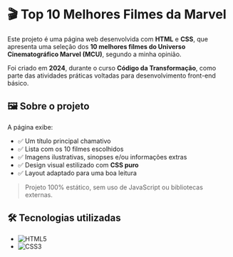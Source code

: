 # 🎬 Top 10 Melhores Filmes da Marvel

Este projeto é uma página web desenvolvida com **HTML** e **CSS**, que apresenta uma seleção dos **10 melhores filmes do Universo Cinematográfico Marvel (MCU)**, segundo a minha opinião.

Foi criado em **2024**, durante o curso **Código da Transformação**, como parte das atividades práticas voltadas para desenvolvimento front-end básico.

## 🖼️ Sobre o projeto

A página exibe:
- ✅ Um título principal chamativo
- ✅ Lista com os 10 filmes escolhidos
- ✅ Imagens ilustrativas, sinopses e/ou informações extras
- ✅ Design visual estilizado com **CSS puro**
- ✅ Layout adaptado para uma boa leitura

> Projeto 100% estático, sem uso de JavaScript ou bibliotecas externas.

## 🛠️ Tecnologias utilizadas

- ![HTML5](https://img.shields.io/badge/HTML5-E34F26?style=for-the-badge&logo=html5&logoColor=white)
- ![CSS3](https://img.shields.io/badge/CSS3-1572B6?style=for-the-badge&logo=css3&logoColor=white)
